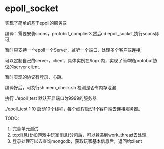 # epoll_socket
实现了简单的基于epoll的服务端

编译：需要安装scons，protobuf_complier3,然后cd epoll_socket,执行scons即可,

暂时只支持一个epoll一个Server，监听一个端口，处理多个客户端连接;

可以定制自己的server，client，具体实例在/logic内，实现了简单的protobuf协议的server client.

暂时实现的协议有登录，心跳。

编译好后，可执行sh mem_check.sh 检测是否有内存泄漏.

执行 ./epoll_test 默认开启端口为9999的服务器

./epoll_test 1 10 启动10个线程，每个线程启动1个客户端去连接服务器。

TODO:

1. 完善单元测试
2. tcp消息(比如游戏中玩家消息)分包后，可以投递到work_thread去处理. 
3. 登录处理可以去查询mongodb，获取玩家基本信息后，返回给client

